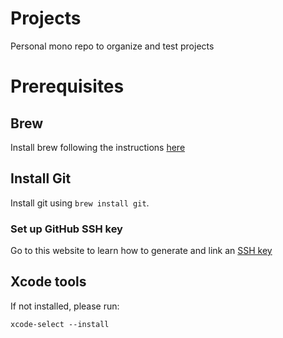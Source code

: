 # Projects
Personal mono repo to organize and test projects

# Prerequisites

## Brew
Install brew following the instructions [here](https://brew.sh)

## Install Git
Install git using `brew install git`. 

### Set up GitHub SSH key
Go to this website to learn how to generate and link an [SSH key](https://kbroman.org/github_tutorial/pages/first_time.html)

## Xcode tools
If not installed, please run:
```shell
xcode-select --install
```